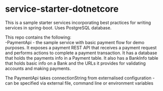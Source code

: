 # service-starter-dotnetcore
This is a sample starter services incorporating best practices for writing services in spring-boot.
Uses PostgreSQL database.

This repo contains the following:  
-PaymentApi - the sample service with basic payment flow for demo purposes. It exposes a payment REST API 
that receives a payment request and performs actions to complete a payment transaction. 
It has a database that holds the payments info in a Payment table. It also has a BankInfo table that holds basic info on 
a Bank and the URLs it provides for validating accounts and making payments. 

The PaymentApi takes connectionString from externalised configuration - can be specified via external file, command line or environment variables 



